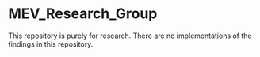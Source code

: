 # MEV_Research_Group

This repository is purely for research. There are no implementations of the findings in this repository. 
